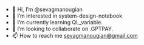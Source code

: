 - 👋 Hi, I’m @sevagmanougian
- 👀 I’m interested in  system-design-notebook
- 🌱 I’m currently learning QL_variable.
- 💞️ I’m looking to collaborate on .GPTPAY.
- 📫 How to reach me sevagmanougian@gmail.com

<!---
sevagmanougian/sevagmanougian is a ✨ special ✨ repository because its `README.md` (this file) appears on your GitHub profile.
You can click the Preview link to take a look at your changes.
--->
